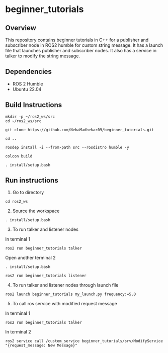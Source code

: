 # beginner_tutorials

## Overview
This repository contains beginner tutorials in C++ for a publisher and subscriber node in ROS2 humble for custom string message. It has a launch file that launches publisher and subscriber nodes. It also has a service in talker to modify the string message.

## Dependencies
* ROS 2 Humble
* Ubuntu 22.04

## Build Instructions
```
mkdir -p ~/ros2_ws/src
cd ~/ros2_ws/src

git clone https://github.com/NehaMadhekar09/beginner_tutorials.git

cd ..

rosdep install -i --from-path src --rosdistro humble -y

colcon build 

. install/setup.bash

```
## Run instructions
1. Go to directory
```
cd ros2_ws
```
2. Source the workspace
```
. install/setup.bash
```
3. To run talker and listener nodes
   
In terminal 1 
```
ros2 run beginner_tutorials talker
```
Open another terminal 2
```
. install/setup.bash
```
```
ros2 run beginner_tutorials listener
```
4. To run talker and listener nodes through launch file

```
ros2 launch beginner_tutorials my_launch.py frequency:=5.0
```
5. To call ros service with modified request message

In terminal 1
```
ros2 run beginner_tutorials talker
```

In terminal 2
```
ros2 service call /custom_service beginner_tutorials/srv/ModifyService "{request_message: New Message}"

```
